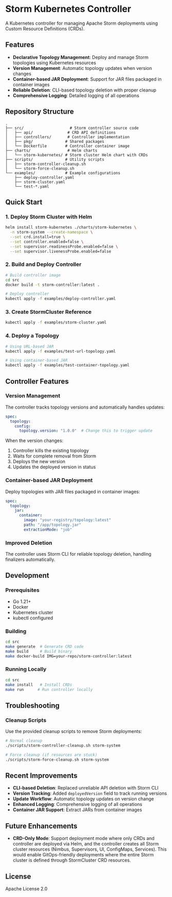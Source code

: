 # Storm Kubernetes Controller

A Kubernetes controller for managing Apache Storm deployments using Custom Resource Definitions (CRDs).

## Features

- **Declarative Topology Management**: Deploy and manage Storm topologies using Kubernetes resources
- **Version Management**: Automatic topology updates when version changes
- **Container-based JAR Deployment**: Support for JAR files packaged in container images
- **Reliable Deletion**: CLI-based topology deletion with proper cleanup
- **Comprehensive Logging**: Detailed logging of all operations

## Repository Structure

```
.
├── src/                    # Storm controller source code
│   ├── api/               # CRD API definitions
│   ├── controllers/       # Controller implementation
│   ├── pkg/              # Shared packages
│   └── Dockerfile        # Controller container image
├── charts/                # Helm charts
│   └── storm-kubernetes/ # Storm cluster Helm chart with CRDs
├── scripts/              # Utility scripts
│   ├── storm-controller-cleanup.sh
│   └── storm-force-cleanup.sh
└── examples/             # Example configurations
    ├── deploy-controller.yaml
    ├── storm-cluster.yaml
    └── test-*.yaml
```

## Quick Start

### 1. Deploy Storm Cluster with Helm

```bash
helm install storm-kubernetes ./charts/storm-kubernetes \
  -n storm-system --create-namespace \
  --set crd.install=true \
  --set controller.enabled=false \
  --set supervisor.readinessProbe.enabled=false \
  --set supervisor.livenessProbe.enabled=false
```

### 2. Build and Deploy Controller

```bash
# Build controller image
cd src
docker build -t storm-controller:latest .

# Deploy controller
kubectl apply -f examples/deploy-controller.yaml
```

### 3. Create StormCluster Reference

```bash
kubectl apply -f examples/storm-cluster.yaml
```

### 4. Deploy a Topology

```bash
# Using URL-based JAR
kubectl apply -f examples/test-url-topology.yaml

# Using container-based JAR
kubectl apply -f examples/test-container-topology.yaml
```

## Controller Features

### Version Management

The controller tracks topology versions and automatically handles updates:

```yaml
spec:
  topology:
    config:
      topology.version: "1.0.0"  # Change this to trigger update
```

When the version changes:
1. Controller kills the existing topology
2. Waits for complete removal from Storm
3. Deploys the new version
4. Updates the deployed version in status

### Container-based JAR Deployment

Deploy topologies with JAR files packaged in container images:

```yaml
spec:
  topology:
    jar:
      container:
        image: "your-registry/topology:latest"
        path: "/app/topology.jar"
        extractionMode: "job"
```

### Improved Deletion

The controller uses Storm CLI for reliable topology deletion, handling finalizers automatically.

## Development

### Prerequisites

- Go 1.21+
- Docker
- Kubernetes cluster
- kubectl configured

### Building

```bash
cd src
make generate  # Generate CRD code
make build     # Build binary
make docker-build IMG=your-repo/storm-controller:latest
```

### Running Locally

```bash
cd src
make install   # Install CRDs
make run      # Run controller locally
```

## Troubleshooting

### Cleanup Scripts

Use the provided cleanup scripts to remove Storm deployments:

```bash
# Normal cleanup
./scripts/storm-controller-cleanup.sh storm-system

# Force cleanup (if resources are stuck)
./scripts/storm-force-cleanup.sh storm-system
```

## Recent Improvements

- **CLI-based Deletion**: Replaced unreliable API deletion with Storm CLI
- **Version Tracking**: Added `deployedVersion` field to track running versions
- **Update Workflow**: Automatic topology updates on version change
- **Enhanced Logging**: Comprehensive logging of all operations
- **Container JAR Support**: Extract JARs from container images

## Future Enhancements

- **CRD-Only Mode**: Support deployment mode where only CRDs and controller are deployed via Helm, and the controller creates all Storm cluster resources (Nimbus, Supervisors, UI, ConfigMaps, Services). This would enable GitOps-friendly deployments where the entire Storm cluster is defined through StormCluster CRD resources.

## License

Apache License 2.0